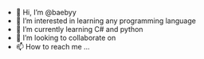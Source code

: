 - 👋 Hi, I’m @baebyy
- 👀 I’m interested in learning any programming language
- 🌱 I’m currently learning C# and python 
- 💞️ I’m looking to collaborate on 
- 📫 How to reach me ...

<!---
baebyy/baebyy is a ✨ special ✨ repository because its `README.md` (this file) appears on your GitHub profile.
You can click the Preview link to take a look at your changes.
--->
